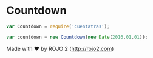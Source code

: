 # Countdown

```javascript
var Countdown = require('cuentatras');

var countdown = new Countdown(new Date(2016,01,01));

```

Made with ❤  by ROJO 2 (http://rojo2.com)
